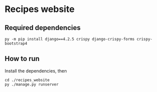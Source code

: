 # Recipes website

## Required dependencies

```batch
py -m pip install django==4.2.5 crispy django-crispy-forms crispy-bootstrap4
```

## How to run

Install the dependencies, then

```batch
cd ./recipes_website
py ./manage.py runserver
```
